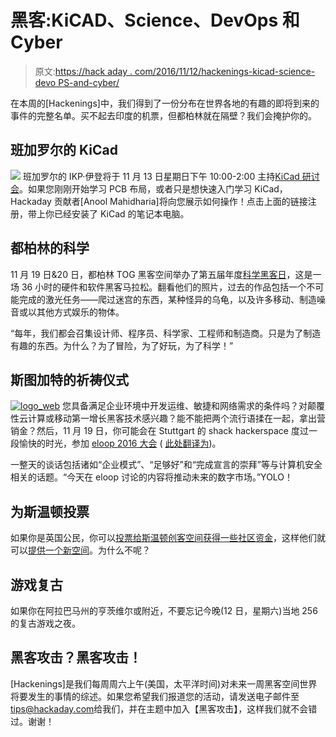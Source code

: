 # 黑客:KiCAD、Science、DevOps 和 Cyber

> 原文:[https://hack aday . com/2016/11/12/hackenings-kicad-science-devo PS-and-cyber/](https://hackaday.com/2016/11/12/hackenings-kicad-science-devops-and-cyber/)

在本周的[Hackenings]中，我们得到了一份分布在世界各地的有趣的即将到来的事件的完整名单。买不起去印度的机票，但都柏林就在隔壁？我们会掩护你的。

## 班加罗尔的 KiCad

[![](../Images/55e8b16aebc4792a89ac34acb49de405.png)](https://hackaday.com/wp-content/uploads/2016/11/kicad_seminar1.png) 班加罗尔的 IKP·伊登将于 11 月 13 日星期日下午 10:00-2:00 主持[KiCad 研讨会](https://www.facebook.com/events/1148093145271610/)。如果您刚刚开始学习 PCB 布局，或者只是想快速入门学习 KiCad，Hackaday 贡献者[Anool Mahidharia]将向您展示如何操作！点击上面的链接注册，带上你已经安装了 KiCad 的笔记本电脑。

## 都柏林的科学

11 月 19 日&20 日，都柏林 TOG 黑客空间举办了第五届年度[科学黑客日](http://sciencehackdaydublin.com/)，这是一场 36 小时的硬件和软件黑客马拉松。翻看他们的照片，过去的作品包括一个不可能完成的激光任务——爬过迷宫的东西，某种怪异的乌龟，以及许多移动、制造噪音或以其他方式娱乐的物体。

“每年，我们都会召集设计师、程序员、科学家、工程师和制造商。只是为了制造有趣的东西。为什么？为了冒险，为了好玩，为了科学！”

## 斯图加特的祈祷仪式

[![logo_web](../Images/5dcd6be7593f539071ae902e9732c246.png)](https://hackaday.com/wp-content/uploads/2016/11/logo_web.png) 您具备满足企业环境中开发运维、敏捷和网络需求的条件吗？对颠覆性云计算或移动第一增长黑客技术感兴趣？能不能把两个流行语揉在一起，拿出营销金？然后，11 月 19 日，你可能会在 Stuttgart 的 shack hackerspace 度过一段愉快的时光，参加 [eloop 2016 大会](http://eloop.org/) ( [此处翻译为](https://translate.google.com/translate?sl=auto&tl=en&js=y&prev=_t&hl=en&ie=UTF-8&u=http://eloop.org/&edit-text=&act=url))。

一整天的谈话包括诸如“企业模式”、“足够好”和“完成宣言的崇拜”等与计算机安全相关的话题。“今天在 eloop 讨论的内容将推动未来的数字市场。”YOLO！

## 为斯温顿投票

如果你是英国公民，你可以[投票给斯温顿创客空间获得一些社区资金](https://www.avivacommunityfund.co.uk/voting/project/view/16-764)，这样他们就可以[提供一个新空间](https://www.swindon-makerspace.org/2016/09/27/sustainable-and-mezzanine/)。为什么不呢？

## 游戏复古

如果你在阿拉巴马州的亨茨维尔或附近，不要忘记今晚(12 日，星期六)当地 256 的复古游戏之夜。

## 黑客攻击？黑客攻击！

[Hackenings]是我们每周周六上午(美国，太平洋时间)对未来一周黑客空间世界将要发生的事情的综述。如果您希望我们报道您的活动，请发送电子邮件至[tips@hackaday.com](mailto:tips@hackaday.com?subject=[Hackenings])给我们，并在主题中加入【黑客攻击】，这样我们就不会错过。谢谢！